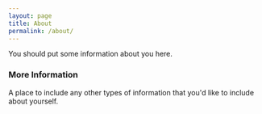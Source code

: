 ```yaml
---
layout: page
title: About
permalink: /about/
---
```


You should put some information about you here.

### More Information

A place to include any other types of information that you'd like to include about yourself.

